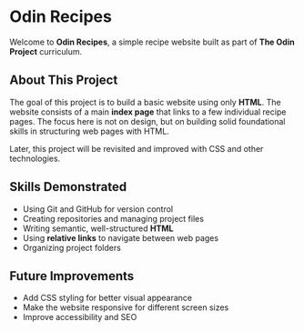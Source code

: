 # Odin Recipes

Welcome to **Odin Recipes**, a simple recipe website built as part of **The Odin Project** curriculum.

## About This Project

The goal of this project is to build a basic website using only **HTML**. The website consists of a main **index page** that links to a few individual recipe pages. The focus here is not on design, but on building solid foundational skills in structuring web pages with HTML.

Later, this project will be revisited and improved with CSS and other technologies.

## Skills Demonstrated

- Using Git and GitHub for version control
- Creating repositories and managing project files
- Writing semantic, well-structured **HTML**
- Using **relative links** to navigate between web pages
- Organizing project folders

##  Future Improvements

- Add CSS styling for better visual appearance
- Make the website responsive for different screen sizes
- Improve accessibility and SEO
